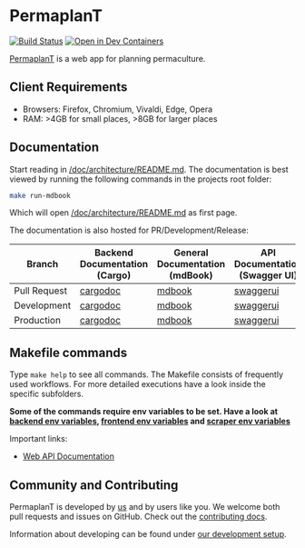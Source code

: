 # PermaplanT

[![Build Status](https://build.libelektra.org/job/PermaplanT/job/master/lastBuild/badge/icon)](https://build.libelektra.org/job/PermaplanT/job/master/lastBuild/)
[![Open in Dev Containers](https://img.shields.io/static/v1?label=Dev%20Containers&message=Open&color=blue&logo=visualstudiocode)](https://vscode.dev/redirect?url=vscode://ms-vscode-remote.remote-containers/cloneInVolume?url=https://github.com/ElektraInitiative/PermaplanT)

[PermaplanT](https://www.permaplant.net) is a web app for planning permaculture.

## Client Requirements

- Browsers: Firefox, Chromium, Vivaldi, Edge, Opera
- RAM: >4GB for small places, >8GB for larger places

## Documentation

Start reading in [/doc/architecture/README.md](/doc/architecture/README.md).
The documentation is best viewed by running the following commands in the projects root folder:

```sh
make run-mdbook
```

Which will open [/doc/architecture/README.md](/doc/architecture/README.md) as first page.

The documentation is also hosted for PR/Development/Release:

| Branch | Backend Documentation (Cargo) | General Documentation (mdBook) | API Documentation (Swagger UI) | Frontend Documentation (Storybook) |
|---------------------|--------------------------------------------------|------------------------------------------------------|----------------------------------------------|--------------------------------------------------|
| Pull Request | [cargodoc](https://doc.permaplant.net/pr/cargodoc/backend) | [mdbook](https://doc.permaplant.net/pr/mdbook) | [swaggerui](https://pr.permaplant.net/doc/api/swagger/ui/) | [storybook](https://doc.permaplant.net/pr/storybook) |
| Development  | [cargodoc](https://doc.permaplant.net/dev/cargodoc/backend) | [mdbook](https://doc.permaplant.net/dev/mdbook) | [swaggerui](https://dev.permaplant.net/doc/api/swagger/ui/) | [storybook](https://doc.permaplant.net/dev/storybook) |
| Production | [cargodoc](https://doc.permaplant.net/www/cargodoc/backend) | [mdbook](https://doc.permaplant.net/www/mdbook) | [swaggerui](https://www.permaplant.net/doc/api/swagger/ui) | [storybook](https://doc.permaplant.net/www/storybook) |


## Makefile commands

Type `make help` to see all commands.
The Makefile consists of frequently used workflows.
For more detailed executions have a look inside the specific subfolders.

**Some of the commands require env variables to be set.
Have a look at [backend env variables](./doc/backend/01setup.md), [frontend env variables](./frontend/README.md) and [scraper env variables](./scraper/README.md)**

Important links:

- [Web API Documentation](https://www.permaplant.net/doc/api/swagger/ui/)

## Community and Contributing

PermaplanT is developed by [us](./doc/authors.md) and by users like you.
We welcome both pull requests and issues on GitHub.
Check out the [contributing docs](.github/CONTRIBUTING.md).

Information about developing can be found under [our development setup](./doc/development_setup.md).
